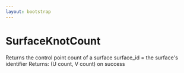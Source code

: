 ```yaml
---
layout: bootstrap
---
```


# SurfaceKnotCount

Returns the control point count of a surface
          surface_id = the surface's identifier
        Returns:
          (U count, V count) on success
        


